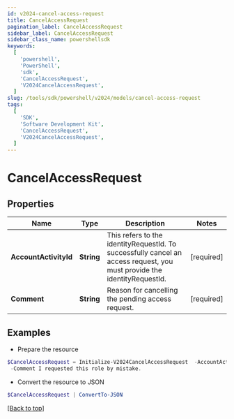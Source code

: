 ```yaml
---
id: v2024-cancel-access-request
title: CancelAccessRequest
pagination_label: CancelAccessRequest
sidebar_label: CancelAccessRequest
sidebar_class_name: powershellsdk
keywords:
  [
    'powershell',
    'PowerShell',
    'sdk',
    'CancelAccessRequest',
    'V2024CancelAccessRequest',
  ]
slug: /tools/sdk/powershell/v2024/models/cancel-access-request
tags:
  [
    'SDK',
    'Software Development Kit',
    'CancelAccessRequest',
    'V2024CancelAccessRequest',
  ]
---
```


# CancelAccessRequest

## Properties

| Name | Type | Description | Notes |
| --- | --- | --- | --- |
| **AccountActivityId** | **String** | This refers to the identityRequestId. To successfully cancel an access request, you must provide the identityRequestId. | [required] |
| **Comment** | **String** | Reason for cancelling the pending access request. | [required] |

## Examples

- Prepare the resource

```powershell
$CancelAccessRequest = Initialize-V2024CancelAccessRequest  -AccountActivityId 2c9180835d2e5168015d32f890ca1581 `
 -Comment I requested this role by mistake.
```

- Convert the resource to JSON

```powershell
$CancelAccessRequest | ConvertTo-JSON
```

[[Back to top]](#)
